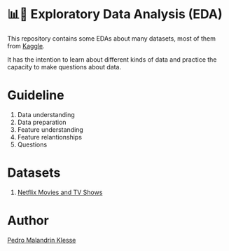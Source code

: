 # 📊🔎 Exploratory Data Analysis (EDA)

This repository contains some EDAs about many datasets, most of them from [Kaggle](https://www.kaggle.com).

It has the intention to learn about different kinds of data and practice the capacity to make questions about data.

# Guideline

1. Data understanding
2. Data preparation
3. Feature understanding
4. Feature relantionships
5. Questions

# Datasets

1. [Netflix Movies and TV Shows](https://www.kaggle.com/datasets/shivamb/netflix-shows)

# Author

[Pedro Malandrin Klesse](https://www.github.com/Klesse)
